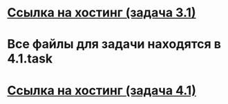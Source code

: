 # [Ссылка на хостинг (задача 3.1)](https://kroshepic.github.io/)

# Все файлы для задачи находятся в 4.1.task
# [Ссылка на хостинг (задача 4.1)](https://kroshepic.github.io/4.1.task/index.html)

